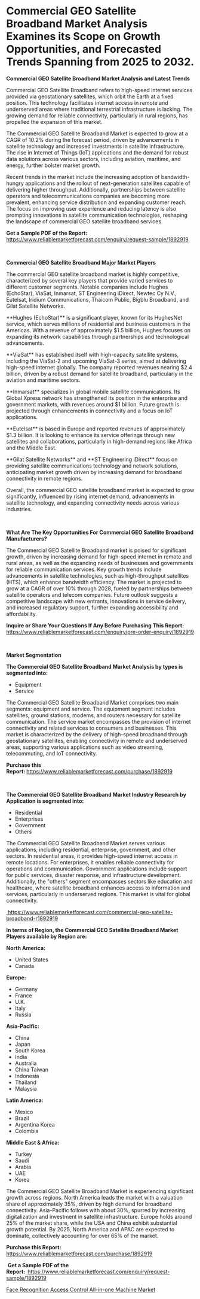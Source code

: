 <p><h1>Commercial GEO Satellite Broadband Market Analysis Examines its Scope on Growth Opportunities, and Forecasted Trends Spanning from 2025 to 2032.</h1></p><p><strong>Commercial GEO Satellite Broadband Market Analysis and Latest Trends</strong></p>
<p><p>Commercial GEO Satellite Broadband refers to high-speed internet services provided via geostationary satellites, which orbit the Earth at a fixed position. This technology facilitates internet access in remote and underserved areas where traditional terrestrial infrastructure is lacking. The growing demand for reliable connectivity, particularly in rural regions, has propelled the expansion of this market.</p><p>The Commercial GEO Satellite Broadband Market is expected to grow at a CAGR of 10.2% during the forecast period, driven by advancements in satellite technology and increased investments in satellite infrastructure. The rise in Internet of Things (IoT) applications and the demand for robust data solutions across various sectors, including aviation, maritime, and energy, further bolster market growth.</p><p>Recent trends in the market include the increasing adoption of bandwidth-hungry applications and the rollout of next-generation satellites capable of delivering higher throughput. Additionally, partnerships between satellite operators and telecommunications companies are becoming more prevalent, enhancing service distribution and expanding customer reach. The focus on improving user experience and reducing latency is also prompting innovations in satellite communication technologies, reshaping the landscape of commercial GEO satellite broadband services.</p></p>
<p><strong>Get a Sample PDF of the Report:&nbsp;</strong> <a href="https://www.reliablemarketforecast.com/enquiry/request-sample/1892919?utm_campaign=2274&utm_medium=2&utm_source=Github&utm_content=ia&utm_term=15022025&utm_id=commercial-geo-satellite-broadband">https://www.reliablemarketforecast.com/enquiry/request-sample/1892919</a></p>
<p>&nbsp;</p>
<p><strong>Commercial GEO Satellite Broadband Major Market Players</strong></p>
<p><p>The commercial GEO satellite broadband market is highly competitive, characterized by several key players that provide varied services to different customer segments. Notable companies include Hughes (EchoStar), ViaSat, Inmarsat, ST Engineering iDirect, Newtec Cy N.V., Eutelsat, Iridium Communications, Thaicom Public, Bigblu Broadband, and Gilat Satellite Networks.</p><p>**Hughes (EchoStar)** is a significant player, known for its HughesNet service, which serves millions of residential and business customers in the Americas. With a revenue of approximately $1.5 billion, Hughes focuses on expanding its network capabilities through partnerships and technological advancements.</p><p>**ViaSat** has established itself with high-capacity satellite systems, including the ViaSat-2 and upcoming ViaSat-3 series, aimed at delivering high-speed internet globally. The company reported revenues nearing $2.4 billion, driven by a robust demand for satellite broadband, particularly in the aviation and maritime sectors.</p><p>**Inmarsat** specializes in global mobile satellite communications. Its Global Xpress network has strengthened its position in the enterprise and government markets, with revenues around $1 billion. Future growth is projected through enhancements in connectivity and a focus on IoT applications.</p><p>**Eutelsat** is based in Europe and reported revenues of approximately $1.3 billion. It is looking to enhance its service offerings through new satellites and collaborations, particularly in high-demand regions like Africa and the Middle East.</p><p>**Gilat Satellite Networks** and **ST Engineering iDirect** focus on providing satellite communications technology and network solutions, anticipating market growth driven by increasing demand for broadband connectivity in remote regions.</p><p>Overall, the commercial GEO satellite broadband market is expected to grow significantly, influenced by rising internet demand, advancements in satellite technology, and expanding connectivity needs across various industries.</p></p>
<p>&nbsp;</p>
<p><strong>What Are The Key Opportunities For Commercial GEO Satellite Broadband Manufacturers?</strong></p>
<p><p>The Commercial GEO Satellite Broadband market is poised for significant growth, driven by increasing demand for high-speed internet in remote and rural areas, as well as the expanding needs of businesses and governments for reliable communication services. Key growth trends include advancements in satellite technologies, such as high-throughput satellites (HTS), which enhance bandwidth efficiency. The market is projected to grow at a CAGR of over 10% through 2028, fueled by partnerships between satellite operators and telecom companies. Future outlook suggests a competitive landscape with new entrants, innovations in service delivery, and increased regulatory support, further expanding accessibility and affordability.</p></p>
<p><strong>Inquire or Share Your Questions If Any Before Purchasing This Report:</strong> <a href="https://www.reliablemarketforecast.com/enquiry/pre-order-enquiry/1892919?utm_campaign=2274&utm_medium=2&utm_source=Github&utm_content=ia&utm_term=15022025&utm_id=commercial-geo-satellite-broadband">https://www.reliablemarketforecast.com/enquiry/pre-order-enquiry/1892919</a></p>
<p>&nbsp;</p>
<p><strong>Market Segmentation</strong></p>
<p><strong>The Commercial GEO Satellite Broadband Market Analysis by types is segmented into:</strong></p>
<p><ul><li>Equipment</li><li>Service</li></ul></p>
<p><p>The Commercial GEO Satellite Broadband Market comprises two main segments: equipment and service. The equipment segment includes satellites, ground stations, modems, and routers necessary for satellite communication. The service market encompasses the provision of internet connectivity and related services to consumers and businesses. This market is characterized by the delivery of high-speed broadband through geostationary satellites, enabling connectivity in remote and underserved areas, supporting various applications such as video streaming, telecommuting, and IoT connectivity.</p></p>
<p><strong>Purchase this Report:&nbsp;</strong><a href="https://www.reliablemarketforecast.com/purchase/1892919?utm_campaign=2274&utm_medium=2&utm_source=Github&utm_content=ia&utm_term=15022025&utm_id=commercial-geo-satellite-broadband">https://www.reliablemarketforecast.com/purchase/1892919</a></p>
<p>&nbsp;</p>
<p><strong>The Commercial GEO Satellite Broadband Market Industry Research by Application is segmented into:</strong></p>
<p><ul><li>Residential</li><li>Enterprises</li><li>Government</li><li>Others</li></ul></p>
<p><p>The Commercial GEO Satellite Broadband Market serves various applications, including residential, enterprise, government, and other sectors. In residential areas, it provides high-speed internet access in remote locations. For enterprises, it enables reliable connectivity for operations and communication. Government applications include support for public services, disaster response, and infrastructure development. Additionally, the "others" segment encompasses sectors like education and healthcare, where satellite broadband enhances access to information and services, particularly in underserved regions. This market is vital for global connectivity.</p></p>
<p><a href="https://www.reliablemarketforecast.com/commercial-geo-satellite-broadband-r1892919?utm_campaign=2274&utm_medium=2&utm_source=Github&utm_content=ia&utm_term=15022025&utm_id=commercial-geo-satellite-broadband">&nbsp;https://www.reliablemarketforecast.com/commercial-geo-satellite-broadband-r1892919</a></p>
<p><strong>In terms of Region, the Commercial GEO Satellite Broadband Market Players available by Region are:</strong></p>
<p>
    <p> <strong> North America: </strong>
        <ul>
            <li>United States</li>
            <li>Canada</li>
        </ul>
        </p> 
    <p> <strong> Europe: </strong>
        <ul>
            <li>Germany</li>
            <li>France</li>
            <li>U.K.</li>
            <li>Italy</li>
            <li>Russia</li>
        </ul>
        </p> 
    <p> <strong> Asia-Pacific: </strong>
        <ul>
            <li>China</li>
            <li>Japan</li>
            <li>South Korea</li>
            <li>India</li>
            <li>Australia</li>
            <li>China Taiwan</li>
            <li>Indonesia</li>
            <li>Thailand</li>
            <li>Malaysia</li>
        </ul>
        </p> 
    <p> <strong> Latin America: </strong>
        <ul>
            <li>Mexico</li>
            <li>Brazil</li>
            <li>Argentina Korea</li>
            <li>Colombia</li>
        </ul>
        </p> 
    <p> <strong> Middle East & Africa: </strong>
        <ul>
            <li>Turkey</li>
            <li>Saudi</li>
            <li>Arabia</li>
            <li>UAE</li>
            <li>Korea</li>
        </ul>
    </p>
    </p>
<p><p>The Commercial GEO Satellite Broadband Market is experiencing significant growth across regions. North America leads the market with a valuation share of approximately 35%, driven by high demand for broadband connectivity. Asia-Pacific follows with about 30%, spurred by increasing digitalization and investment in satellite infrastructure. Europe holds around 25% of the market share, while the USA and China exhibit substantial growth potential. By 2025, North America and APAC are expected to dominate, collectively accounting for over 65% of the market.</p></p>
<p><strong>Purchase this Report: </strong><a href="https://www.reliablemarketforecast.com/purchase/1892919?utm_campaign=2274&utm_medium=2&utm_source=Github&utm_content=ia&utm_term=15022025&utm_id=commercial-geo-satellite-broadband">https://www.reliablemarketforecast.com/purchase/1892919</a></p>
<p>&nbsp;<strong>Get a Sample PDF of the Report:&nbsp;&nbsp;</strong><a href="https://www.reliablemarketforecast.com/enquiry/request-sample/1892919?utm_campaign=2274&utm_medium=2&utm_source=Github&utm_content=ia&utm_term=15022025&utm_id=commercial-geo-satellite-broadband">https://www.reliablemarketforecast.com/enquiry/request-sample/1892919</a></p>
<p><strong></strong></p>
<p><p><a href="https://github.com/dierdrecrichton210/Market-Research-Report-List-1/blob/main/face-recognition-access-control-all-in-one-machine-market.md?utm_campaign=2274&utm_medium=2&utm_source=Github&utm_content=ia&utm_term=15022025&utm_id=commercial-geo-satellite-broadband">Face Recognition Access Control All-in-one Machine Market</a></p></p>